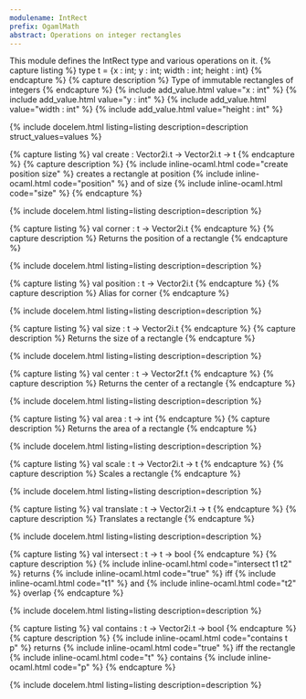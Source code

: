 ```yaml
---
modulename: IntRect 
prefix: OgamlMath
abstract: Operations on integer rectangles 
---
```



This module defines the IntRect type and various operations on it. 
{% capture listing %}
type t = {x : int; y : int; width : int; height : int}
{% endcapture %}
{% capture description %}
Type of immutable rectangles of integers 
{% endcapture %}
{% include add_value.html value="x : int" %}
{% include add_value.html value="y : int" %}
{% include add_value.html value="width : int" %}
{% include add_value.html value="height : int" %}

{% include docelem.html listing=listing description=description struct_values=values %}

{% capture listing %}
val create : Vector2i.t -> Vector2i.t -> t
{% endcapture %}
{% capture description %}
{% include inline-ocaml.html code="create position size" %} creates a rectangle at position {% include inline-ocaml.html code="position" %} and
 of size {% include inline-ocaml.html code="size" %} 
{% endcapture %}

{% include docelem.html listing=listing description=description  %}

{% capture listing %}
val corner : t -> Vector2i.t
{% endcapture %}
{% capture description %}
Returns the position of a rectangle 
{% endcapture %}

{% include docelem.html listing=listing description=description  %}

{% capture listing %}
val position : t -> Vector2i.t
{% endcapture %}
{% capture description %}
Alias for corner 
{% endcapture %}

{% include docelem.html listing=listing description=description  %}

{% capture listing %}
val size : t -> Vector2i.t
{% endcapture %}
{% capture description %}
Returns the size of a rectangle 
{% endcapture %}

{% include docelem.html listing=listing description=description  %}

{% capture listing %}
val center : t -> Vector2f.t
{% endcapture %}
{% capture description %}
Returns the center of a rectangle 
{% endcapture %}

{% include docelem.html listing=listing description=description  %}

{% capture listing %}
val area : t -> int
{% endcapture %}
{% capture description %}
Returns the area of a rectangle 
{% endcapture %}

{% include docelem.html listing=listing description=description  %}

{% capture listing %}
val scale : t -> Vector2i.t -> t
{% endcapture %}
{% capture description %}
Scales a rectangle 
{% endcapture %}

{% include docelem.html listing=listing description=description  %}

{% capture listing %}
val translate : t -> Vector2i.t -> t
{% endcapture %}
{% capture description %}
Translates a rectangle 
{% endcapture %}

{% include docelem.html listing=listing description=description  %}

{% capture listing %}
val intersect : t -> t -> bool
{% endcapture %}
{% capture description %}
{% include inline-ocaml.html code="intersect t1 t2" %} returns {% include inline-ocaml.html code="true" %} iff {% include inline-ocaml.html code="t1" %} and {% include inline-ocaml.html code="t2" %} overlap 
{% endcapture %}

{% include docelem.html listing=listing description=description  %}

{% capture listing %}
val contains : t -> Vector2i.t -> bool
{% endcapture %}
{% capture description %}
{% include inline-ocaml.html code="contains t p" %} returns {% include inline-ocaml.html code="true" %} iff the rectangle {% include inline-ocaml.html code="t" %} contains {% include inline-ocaml.html code="p" %} 
{% endcapture %}

{% include docelem.html listing=listing description=description  %}

